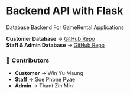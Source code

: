 # Backend API with Flask

Database Backend For GameRental Applications  

**Customer Database** → [GitHub Repo](https://github.com/Kusk24/DataBase-Term-Project)  
**Staff & Admin Database** → [GitHub Repo](https://github.com/Tommyzizii/GameRentalService_Admin_Staff)  

### **👤 Contributors**
- **Customer** → Win Yu Maung  
- **Staff** → Soe Phone Pyae  
- **Admin** → Thant Zin Min
  
